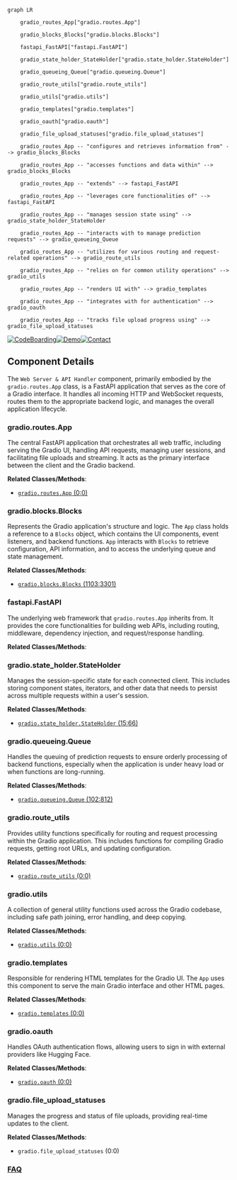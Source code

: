 ```mermaid

graph LR

    gradio_routes_App["gradio.routes.App"]

    gradio_blocks_Blocks["gradio.blocks.Blocks"]

    fastapi_FastAPI["fastapi.FastAPI"]

    gradio_state_holder_StateHolder["gradio.state_holder.StateHolder"]

    gradio_queueing_Queue["gradio.queueing.Queue"]

    gradio_route_utils["gradio.route_utils"]

    gradio_utils["gradio.utils"]

    gradio_templates["gradio.templates"]

    gradio_oauth["gradio.oauth"]

    gradio_file_upload_statuses["gradio.file_upload_statuses"]

    gradio_routes_App -- "configures and retrieves information from" --> gradio_blocks_Blocks

    gradio_routes_App -- "accesses functions and data within" --> gradio_blocks_Blocks

    gradio_routes_App -- "extends" --> fastapi_FastAPI

    gradio_routes_App -- "leverages core functionalities of" --> fastapi_FastAPI

    gradio_routes_App -- "manages session state using" --> gradio_state_holder_StateHolder

    gradio_routes_App -- "interacts with to manage prediction requests" --> gradio_queueing_Queue

    gradio_routes_App -- "utilizes for various routing and request-related operations" --> gradio_route_utils

    gradio_routes_App -- "relies on for common utility operations" --> gradio_utils

    gradio_routes_App -- "renders UI with" --> gradio_templates

    gradio_routes_App -- "integrates with for authentication" --> gradio_oauth

    gradio_routes_App -- "tracks file upload progress using" --> gradio_file_upload_statuses

```

[![CodeBoarding](https://img.shields.io/badge/Generated%20by-CodeBoarding-9cf?style=flat-square)](https://github.com/CodeBoarding/GeneratedOnBoardings)[![Demo](https://img.shields.io/badge/Try%20our-Demo-blue?style=flat-square)](https://www.codeboarding.org/demo)[![Contact](https://img.shields.io/badge/Contact%20us%20-%20contact@codeboarding.org-lightgrey?style=flat-square)](mailto:contact@codeboarding.org)



## Component Details



The `Web Server & API Handler` component, primarily embodied by the `gradio.routes.App` class, is a FastAPI application that serves as the core of a Gradio interface. It handles all incoming HTTP and WebSocket requests, routes them to the appropriate backend logic, and manages the overall application lifecycle.



### gradio.routes.App

The central FastAPI application that orchestrates all web traffic, including serving the Gradio UI, handling API requests, managing user sessions, and facilitating file uploads and streaming. It acts as the primary interface between the client and the Gradio backend.





**Related Classes/Methods**:



- <a href="https://github.com/gradio-app/gradio/blob/master/gradio/routes.py#L0-L0" target="_blank" rel="noopener noreferrer">`gradio.routes.App` (0:0)</a>





### gradio.blocks.Blocks

Represents the Gradio application's structure and logic. The `App` class holds a reference to a `Blocks` object, which contains the UI components, event listeners, and backend functions. `App` interacts with `Blocks` to retrieve configuration, API information, and to access the underlying queue and state management.





**Related Classes/Methods**:



- <a href="https://github.com/gradio-app/gradio/blob/master/gradio/blocks.py#L1103-L3301" target="_blank" rel="noopener noreferrer">`gradio.blocks.Blocks` (1103:3301)</a>





### fastapi.FastAPI

The underlying web framework that `gradio.routes.App` inherits from. It provides the core functionalities for building web APIs, including routing, middleware, dependency injection, and request/response handling.





**Related Classes/Methods**:







### gradio.state_holder.StateHolder

Manages the session-specific state for each connected client. This includes storing component states, iterators, and other data that needs to persist across multiple requests within a user's session.





**Related Classes/Methods**:



- <a href="https://github.com/gradio-app/gradio/blob/master/gradio/state_holder.py#L15-L66" target="_blank" rel="noopener noreferrer">`gradio.state_holder.StateHolder` (15:66)</a>





### gradio.queueing.Queue

Handles the queuing of prediction requests to ensure orderly processing of backend functions, especially when the application is under heavy load or when functions are long-running.





**Related Classes/Methods**:



- <a href="https://github.com/gradio-app/gradio/blob/master/gradio/queueing.py#L102-L812" target="_blank" rel="noopener noreferrer">`gradio.queueing.Queue` (102:812)</a>





### gradio.route_utils

Provides utility functions specifically for routing and request processing within the Gradio application. This includes functions for compiling Gradio requests, getting root URLs, and updating configuration.





**Related Classes/Methods**:



- <a href="https://github.com/gradio-app/gradio/blob/master/gradio/route_utils.py#L0-L0" target="_blank" rel="noopener noreferrer">`gradio.route_utils` (0:0)</a>





### gradio.utils

A collection of general utility functions used across the Gradio codebase, including safe path joining, error handling, and deep copying.





**Related Classes/Methods**:



- <a href="https://github.com/gradio-app/gradio/blob/master/gradio/utils.py#L0-L0" target="_blank" rel="noopener noreferrer">`gradio.utils` (0:0)</a>





### gradio.templates

Responsible for rendering HTML templates for the Gradio UI. The `App` uses this component to serve the main Gradio interface and other HTML pages.





**Related Classes/Methods**:



- <a href="https://github.com/gradio-app/gradio/blob/master/gradio/templates.py#L0-L0" target="_blank" rel="noopener noreferrer">`gradio.templates` (0:0)</a>





### gradio.oauth

Handles OAuth authentication flows, allowing users to sign in with external providers like Hugging Face.





**Related Classes/Methods**:



- <a href="https://github.com/gradio-app/gradio/blob/master/gradio/oauth.py#L0-L0" target="_blank" rel="noopener noreferrer">`gradio.oauth` (0:0)</a>





### gradio.file_upload_statuses

Manages the progress and status of file uploads, providing real-time updates to the client.





**Related Classes/Methods**:



- `gradio.file_upload_statuses` (0:0)









### [FAQ](https://github.com/CodeBoarding/GeneratedOnBoardings/tree/main?tab=readme-ov-file#faq)